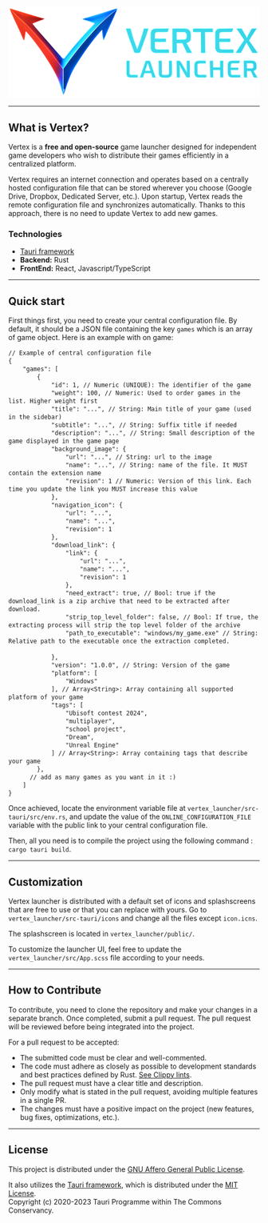 ![](vertex_launcher/public/VertexLauncherSplashScreen.png)

___
## What is Vertex?

Vertex is a **free and open-source** game launcher designed for independent game developers who wish to distribute their 
games efficiently in a centralized platform.

Vertex requires an internet connection and operates based on a centrally hosted configuration file that can be stored
wherever you choose (Google Drive, Dropbox, Dedicated Server, etc.). Upon startup, Vertex reads the remote configuration 
file and synchronizes automatically. Thanks to this approach, there is no need to update Vertex to add new games.

### Technologies

- [Tauri framework](https://github.com/tauri-apps/tauri)
- **Backend:** Rust
- **FrontEnd:** React, Javascript/TypeScript

___

## Quick start

First things first, you need to create your central configuration file. By default, it should be a JSON file containing 
the key `games` which is an array of game object. Here is an example with on game:

````json5
// Example of central configuration file
{
    "games": [
        {
            "id": 1, // Numeric (UNIQUE): The identifier of the game
            "weight": 100, // Numeric: Used to order games in the list. Higher weight first
            "title": "...", // String: Main title of your game (used in the sidebar)
            "subtitle": "...", // String: Suffix title if needed
            "description": "...", // String: Small description of the game displayed in the game page
            "background_image": {
                "url": "...", // String: url to the image 
                "name": "...", // String: name of the file. It MUST contain the extension name
                "revision": 1 // Numeric: Version of this link. Each time you update the link you MUST increase this value
            },
            "navigation_icon": {
                "url": "...",
                "name": "...",
                "revision": 1
            },
            "download_link": {
                "link": {
                    "url": "...",
                    "name": "...",
                    "revision": 1
                },
                "need_extract": true, // Bool: true if the download_link is a zip archive that need to be extracted after download.
                "strip_top_level_folder": false, // Bool: If true, the extracting process will strip the top level folder of the archive
                "path_to_executable": "windows/my_game.exe" // String: Relative path to the executable once the extraction completed.
                
            },
            "version": "1.0.0", // String: Version of the game
            "platform": [
                "Windows"
            ], // Array<String>: Array containing all supported platform of your game
            "tags": [
                "Ubisoft contest 2024",
                "multiplayer",
                "school project",
                "Dream",
                "Unreal Engine"
            ] // Array<String>: Array containing tags that describe your game
        },
      // add as many games as you want in it :)
    ]
}
````

Once achieved, locate the environment variable file at `vertex_launcher/src-tauri/src/env.rs`, 
and update the value of the `ONLINE_CONFIGURATION_FILE` variable with the public link to your central configuration file.

Then, all you need is to compile the project using the following command : `cargo tauri build`.

___

## Customization

Vertex launcher is distributed with a default set of icons and splashscreens that are free to use or that you can replace with yours. Go to `vertex_launcher/src-tauri/icons` and change all the files except `icon.icns`.

The splashscreen is located in `vertex_launcher/public/`.

To customize the launcher UI, feel free to update the `vertex_launcher/src/App.scss` file according to your needs.

___

## How to Contribute

To contribute, you need to clone the repository and make your changes in a separate branch. Once completed, submit a pull request. The pull request will be reviewed before being integrated into the project.

For a pull request to be accepted:
- The submitted code must be clear and well-commented.
- The code must adhere as closely as possible to development standards and best practices defined by Rust. [See Clippy lints](https://rust-lang.github.io/rust-clippy/master/index.html).
- The pull request must have a clear title and description.
- Only modify what is stated in the pull request, avoiding multiple features in a single PR.
- The changes must have a positive impact on the project (new features, bug fixes, optimizations, etc.).



___

## License
This project is distributed under the [GNU Affero General Public License](LICENSE). 

It also utilizes the [Tauri framework](https://github.com/tauri-apps/tauri), which is distributed under the [MIT License](LICENSE_Tauri).  
Copyright (c) 2020-2023 Tauri Programme within The Commons Conservancy.
